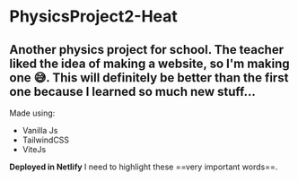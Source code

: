 # PhysicsProject2-Heat

Another physics project for school. The teacher liked the idea of making a website, so I'm making one 😅. This will definitely be better than the first one because I learned so much new stuff...
------
Made using: 
* Vanilla Js
* TailwindCSS 
* ViteJs  

**Deployed in Netlify**
I need to highlight these ==very important words==.
